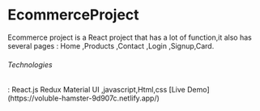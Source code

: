 # EcommerceProject
Ecommerce project is a React project that has a lot of function,it also has several pages : Home ,Products ,Contact ,Login ,Signup,Card.
<h6> Technologies </h6>: React.js Redux Material UI ,javascript,Html,css
[Live Demo](https://voluble-hamster-9d907c.netlify.app/)
